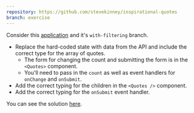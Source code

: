```yaml
---
repository: https://github.com/stevekinney/inspirational-quotes
branch: exercise
---
```


Consider this [application](https://github.com/stevekinney/inspirational-quotes/tree/with-filtering) and it's `with-filtering` branch.

- Replace the hard-coded state with data from the API and include the correct type for the array of quotes.
  - The form for changing the count and submitting the form is in the `<Quotes>` component.
  - You'll need to pass in the `count` as well as event handlers for `onChange` and `onSubmit`.
- Add the correct typing for the children in the `<Quotes />` component.
- Add the correct typing for the `onSubmit` event handler.

You can see the solution [here](State%20and%20events,%20a%20solution.md).
